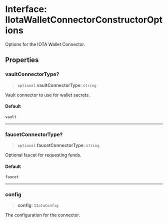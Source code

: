 # Interface: IIotaWalletConnectorConstructorOptions

Options for the IOTA Wallet Connector.

## Properties

### vaultConnectorType?

> `optional` **vaultConnectorType**: `string`

Vault connector to use for wallet secrets.

#### Default

```ts
vault
```

***

### faucetConnectorType?

> `optional` **faucetConnectorType**: `string`

Optional faucet for requesting funds.

#### Default

```ts
faucet
```

***

### config

> **config**: `IIotaConfig`

The configuration for the connector.

